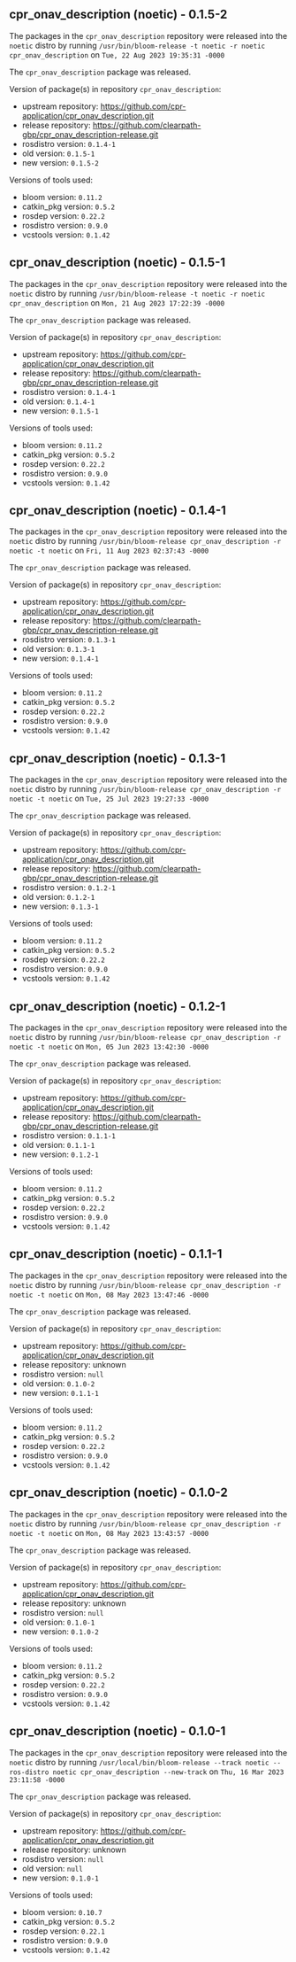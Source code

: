 ## cpr_onav_description (noetic) - 0.1.5-2

The packages in the `cpr_onav_description` repository were released into the `noetic` distro by running `/usr/bin/bloom-release -t noetic -r noetic cpr_onav_description` on `Tue, 22 Aug 2023 19:35:31 -0000`

The `cpr_onav_description` package was released.

Version of package(s) in repository `cpr_onav_description`:

- upstream repository: https://github.com/cpr-application/cpr_onav_description.git
- release repository: https://github.com/clearpath-gbp/cpr_onav_description-release.git
- rosdistro version: `0.1.4-1`
- old version: `0.1.5-1`
- new version: `0.1.5-2`

Versions of tools used:

- bloom version: `0.11.2`
- catkin_pkg version: `0.5.2`
- rosdep version: `0.22.2`
- rosdistro version: `0.9.0`
- vcstools version: `0.1.42`


## cpr_onav_description (noetic) - 0.1.5-1

The packages in the `cpr_onav_description` repository were released into the `noetic` distro by running `/usr/bin/bloom-release -t noetic -r noetic cpr_onav_description` on `Mon, 21 Aug 2023 17:22:39 -0000`

The `cpr_onav_description` package was released.

Version of package(s) in repository `cpr_onav_description`:

- upstream repository: https://github.com/cpr-application/cpr_onav_description.git
- release repository: https://github.com/clearpath-gbp/cpr_onav_description-release.git
- rosdistro version: `0.1.4-1`
- old version: `0.1.4-1`
- new version: `0.1.5-1`

Versions of tools used:

- bloom version: `0.11.2`
- catkin_pkg version: `0.5.2`
- rosdep version: `0.22.2`
- rosdistro version: `0.9.0`
- vcstools version: `0.1.42`


## cpr_onav_description (noetic) - 0.1.4-1

The packages in the `cpr_onav_description` repository were released into the `noetic` distro by running `/usr/bin/bloom-release cpr_onav_description -r noetic -t noetic` on `Fri, 11 Aug 2023 02:37:43 -0000`

The `cpr_onav_description` package was released.

Version of package(s) in repository `cpr_onav_description`:

- upstream repository: https://github.com/cpr-application/cpr_onav_description.git
- release repository: https://github.com/clearpath-gbp/cpr_onav_description-release.git
- rosdistro version: `0.1.3-1`
- old version: `0.1.3-1`
- new version: `0.1.4-1`

Versions of tools used:

- bloom version: `0.11.2`
- catkin_pkg version: `0.5.2`
- rosdep version: `0.22.2`
- rosdistro version: `0.9.0`
- vcstools version: `0.1.42`


## cpr_onav_description (noetic) - 0.1.3-1

The packages in the `cpr_onav_description` repository were released into the `noetic` distro by running `/usr/bin/bloom-release cpr_onav_description -r noetic -t noetic` on `Tue, 25 Jul 2023 19:27:33 -0000`

The `cpr_onav_description` package was released.

Version of package(s) in repository `cpr_onav_description`:

- upstream repository: https://github.com/cpr-application/cpr_onav_description.git
- release repository: https://github.com/clearpath-gbp/cpr_onav_description-release.git
- rosdistro version: `0.1.2-1`
- old version: `0.1.2-1`
- new version: `0.1.3-1`

Versions of tools used:

- bloom version: `0.11.2`
- catkin_pkg version: `0.5.2`
- rosdep version: `0.22.2`
- rosdistro version: `0.9.0`
- vcstools version: `0.1.42`


## cpr_onav_description (noetic) - 0.1.2-1

The packages in the `cpr_onav_description` repository were released into the `noetic` distro by running `/usr/bin/bloom-release cpr_onav_description -r noetic -t noetic` on `Mon, 05 Jun 2023 13:42:30 -0000`

The `cpr_onav_description` package was released.

Version of package(s) in repository `cpr_onav_description`:

- upstream repository: https://github.com/cpr-application/cpr_onav_description.git
- release repository: https://github.com/clearpath-gbp/cpr_onav_description-release.git
- rosdistro version: `0.1.1-1`
- old version: `0.1.1-1`
- new version: `0.1.2-1`

Versions of tools used:

- bloom version: `0.11.2`
- catkin_pkg version: `0.5.2`
- rosdep version: `0.22.2`
- rosdistro version: `0.9.0`
- vcstools version: `0.1.42`


## cpr_onav_description (noetic) - 0.1.1-1

The packages in the `cpr_onav_description` repository were released into the `noetic` distro by running `/usr/bin/bloom-release cpr_onav_description -r noetic -t noetic` on `Mon, 08 May 2023 13:47:46 -0000`

The `cpr_onav_description` package was released.

Version of package(s) in repository `cpr_onav_description`:

- upstream repository: https://github.com/cpr-application/cpr_onav_description.git
- release repository: unknown
- rosdistro version: `null`
- old version: `0.1.0-2`
- new version: `0.1.1-1`

Versions of tools used:

- bloom version: `0.11.2`
- catkin_pkg version: `0.5.2`
- rosdep version: `0.22.2`
- rosdistro version: `0.9.0`
- vcstools version: `0.1.42`


## cpr_onav_description (noetic) - 0.1.0-2

The packages in the `cpr_onav_description` repository were released into the `noetic` distro by running `/usr/bin/bloom-release cpr_onav_description -r noetic -t noetic` on `Mon, 08 May 2023 13:43:57 -0000`

The `cpr_onav_description` package was released.

Version of package(s) in repository `cpr_onav_description`:

- upstream repository: https://github.com/cpr-application/cpr_onav_description.git
- release repository: unknown
- rosdistro version: `null`
- old version: `0.1.0-1`
- new version: `0.1.0-2`

Versions of tools used:

- bloom version: `0.11.2`
- catkin_pkg version: `0.5.2`
- rosdep version: `0.22.2`
- rosdistro version: `0.9.0`
- vcstools version: `0.1.42`


## cpr_onav_description (noetic) - 0.1.0-1

The packages in the `cpr_onav_description` repository were released into the `noetic` distro by running `/usr/local/bin/bloom-release --track noetic --ros-distro noetic cpr_onav_description --new-track` on `Thu, 16 Mar 2023 23:11:58 -0000`

The `cpr_onav_description` package was released.

Version of package(s) in repository `cpr_onav_description`:

- upstream repository: https://github.com/cpr-application/cpr_onav_description.git
- release repository: unknown
- rosdistro version: `null`
- old version: `null`
- new version: `0.1.0-1`

Versions of tools used:

- bloom version: `0.10.7`
- catkin_pkg version: `0.5.2`
- rosdep version: `0.22.1`
- rosdistro version: `0.9.0`
- vcstools version: `0.1.42`


